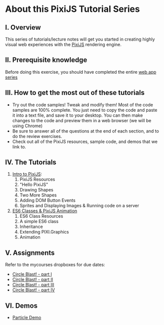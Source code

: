 # About this PixiJS Tutorial Series
## I. Overview
This series of tutorials/lecture notes will get you started in creating highly visual web experiences with the [PixiJS](http://www.pixijs.com) rendering engine.

## II. Prerequisite knowledge
Before doing this exercise, you should have completed the entire [web app series](./web-apps-0.md)

## III. How to get the most out of these tutorials
- Try out the code samples! Tweak and modify them! Most of the code samples are 100% complete. You just need to copy the code and paste it into a text file, and save it to your desktop. You can then make changes to the code and preview them in a web browser (we will be using Chrome)
- Be sure to answer all of the questions at the end of each section, and to do the review exercises.
- Check out all of the PixiJS resources, sample code, and demos that we link to.

## IV. The Tutorials
1. [Intro to PixiJS](./pixi-js-1.md):
    1. PixiJS Resources
    1. "Hello PixiJS"
    1. Drawing Shapes
    1. Two More Shapes
    1. Adding DOM Button Events
    1. Sprites and Displaying Images & Running code on a server
1. [ES6 Classes & PixiJS Animation](./pixi-js-2.md)
    1. ES6 Class Resources
    1. A simple ES6 class
    1. Inheritance
    1. Extending PIXI.Graphics
    1. Animation
 
## V. Assignments
Refer to the mycourses dropboxes for due dates:
- [Circle Blast! - part I](./HW-circle-blast.md)
- [Circle Blast! - part II](./HW-circle-blast-2.md)
- [Circle Blast! - part III](./HW-circle-blast-3.md)
- [Circle Blast! - part IV](./HW-circle-blast-4.md)

## VI. Demos
- [Particle Demo](./_files/particle-demo.zip)
